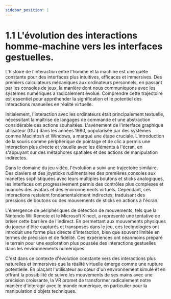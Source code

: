 ```yaml
---
sidebar_position: 1
---
```


# 1.1 L'évolution des interactions homme-machine vers les interfaces gestuelles.

L'histoire de l'interaction entre l'homme et la machine est une quête constante pour des interfaces plus intuitives, efficaces et immersives. Des premiers calculateurs mécaniques aux ordinateurs personnels, en passant par les consoles de jeux, la manière dont nous communiquons avec les systèmes numériques a radicalement évolué. Comprendre cette trajectoire est essentiel pour appréhender la signification et le potentiel des interactions manuelles en réalité virtuelle.

Initialement, l'interaction avec les ordinateurs était principalement textuelle, nécessitant la maîtrise de langages de commande et une abstraction considérable des actions souhaitées. L'avènement de l'interface graphique utilisateur (GUI) dans les années 1980, popularisée par des systèmes comme Macintosh et Windows, a marqué une étape cruciale. L'introduction de la souris comme périphérique de pointage et de clic a permis une interaction plus directe et visuelle avec les éléments à l'écran, en s'appuyant sur des métaphores spatiales et des actions de manipulation indirectes.

Dans le domaine du jeu vidéo, l'évolution a suivi une trajectoire similaire. Des claviers et des joysticks rudimentaires des premières consoles aux manettes sophistiquées avec leurs multiples boutons et sticks analogiques, les interfaces ont progressivement permis des contrôles plus complexes et nuancés des avatars et des environnements virtuels. Cependant, ces interactions restaient fondamentalement indirectes, traduisant des pressions de boutons ou des mouvements de sticks en actions à l'écran.

L'émergence de périphériques de détection de mouvements, tels que la Nintendo Wii Remote et le Microsoft Kinect, a représenté une tentative de briser cette barrière de l'indirect. En permettant aux mouvements physiques du joueur d'être capturés et transposés dans le jeu, ces technologies ont introduit une forme plus directe d'interaction, bien que souvent limitée en termes de précision et de fidélité. Ces expériences ont néanmoins préparé le terrain pour une exploration plus poussée des interactions gestuelles dans les environnements numériques.

C'est dans ce contexte d'évolution constante vers des interactions plus naturelles et immersives que la réalité virtuelle émerge comme une rupture potentielle. En plaçant l'utilisateur au cœur d'un environnement simulé et en offrant la possibilité de suivre les mouvements de ses mains avec une précision croissante, la VR promet de transformer radicalement notre manière d'interagir avec le monde numérique, en particulier pour la manipulation d'objets techniques.
